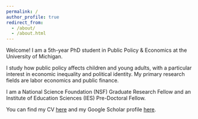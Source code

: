 ```yaml
---
permalink: /
author_profile: true
redirect_from: 
  - /about/
  - /about.html
---
```


Welcome! I am a 5th-year PhD student in Public Policy & Economics at the University of Michigan. 

I study how public policy affects children and young adults, with a particular interest in economic inequality and political identity. My primary research fields are labor economics and public finance. 

I am a National Science Foundation (NSF) Graduate Research Fellow and an Institute of Education Sciences (IES) Pre-Doctoral Fellow. 

You can find my CV <a href="https://micah-baum.github.io/files/baum_cv.pdf" target="_blank">here</a> and my Google Scholar profile <a href="https://scholar.google.com/citations?user=xFVVMNoAAAAJ&hl=en&oi=ao" target="_blank">here</a>. 
